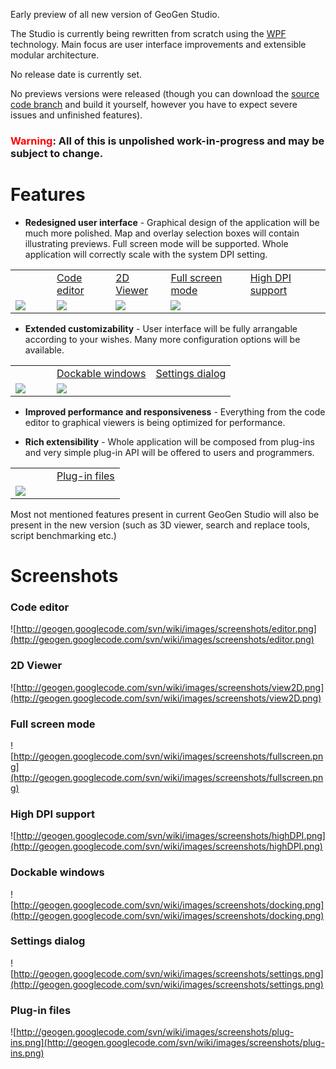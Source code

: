 Early preview of all new version of GeoGen Studio.

The Studio is currently being rewritten from scratch using the [WPF](http://en.wikipedia.org/wiki/Windows_Presentation_Foundation) technology. Main focus are user interface improvements and extensible modular architecture.

No release date is currently set.

No previews versions were released (though you can download the [source code branch](http://code.google.com/p/geogen/source/browse/#svn%2Fbranches%2Fwpf) and build it yourself, however you have to expect severe issues and unfinished features).

### <font color='red'><b>Warning</b></font>: All of this is unpolished work-in-progress and may be subject to change. ###

#  #

# Features #

- **Redesigned user interface** - Graphical design of the application will be much more polished. Map and overlay selection boxes will contain illustrating previews. Full screen mode will be supported. Whole application will correctly scale with the system DPI setting.
<table border='0'><tr><td width='50'></td><td>
<a href='NewStudioPreview#Code_editor.md'>Code editor</a>
</td><td>
<a href='NewStudioPreview#2D_Viewer.md'>2D Viewer</a>
</td><td>
<a href='NewStudioPreview#Full_screen_mode.md'>Full screen mode</a>
</td><td>
<a href='NewStudioPreview#High_DPI_support.md'>High DPI support</a>
</td></tr><tr><td>
<img src='http://geogen.googlecode.com/svn/wiki/images/screenshots/editor_resize.png' />
</td><td>
<img src='http://geogen.googlecode.com/svn/wiki/images/screenshots/view2D_resize.png' />
</td><td>
<img src='http://geogen.googlecode.com/svn/wiki/images/screenshots/fullscreen_resize.png' />
</td><td>
<img src='http://geogen.googlecode.com/svn/wiki/images/screenshots/highDPI_resize.png' />
</td></tr></table>

- **Extended customizability** - User interface will be fully arrangable according to your wishes. Many more configuration options will be available.

<table border='0'><tr><td width='50'></td><td>
<a href='NewStudioPreview#Dockable_windows.md'>Dockable windows</a>
</td><td>
<a href='NewStudioPreview#Settings_dialog.md'>Settings dialog</a>
</td></tr><tr><td>
<img src='http://geogen.googlecode.com/svn/wiki/images/screenshots/docking_resize.png' />
</td><td>
<img src='http://geogen.googlecode.com/svn/wiki/images/screenshots/settings_resize.png' />
</td></tr></table>

- **Improved performance and responsiveness** - Everything from the code editor to graphical viewers is being optimized for performance.

- **Rich extensibility** - Whole application will be composed from plug-ins and very simple plug-in API will be offered to users and programmers.

<table border='0'><tr><td width='50'></td><td>
<a href='NewStudioPreview#Plug-in_files.md'>Plug-in files</a>
</td></tr><tr><td>
<img src='http://geogen.googlecode.com/svn/wiki/images/screenshots/plug-ins_resize.png' />
</td></tr></table>

Most not mentioned features present in current GeoGen Studio will also be present in the new version (such as 3D viewer, search and replace tools, script benchmarking etc.)

# Screenshots #

### Code editor ###
![http://geogen.googlecode.com/svn/wiki/images/screenshots/editor.png](http://geogen.googlecode.com/svn/wiki/images/screenshots/editor.png)

### 2D Viewer ###
![http://geogen.googlecode.com/svn/wiki/images/screenshots/view2D.png](http://geogen.googlecode.com/svn/wiki/images/screenshots/view2D.png)


### Full screen mode ###
![http://geogen.googlecode.com/svn/wiki/images/screenshots/fullscreen.png](http://geogen.googlecode.com/svn/wiki/images/screenshots/fullscreen.png)


### High DPI support ###
![http://geogen.googlecode.com/svn/wiki/images/screenshots/highDPI.png](http://geogen.googlecode.com/svn/wiki/images/screenshots/highDPI.png)


### Dockable windows ###
![http://geogen.googlecode.com/svn/wiki/images/screenshots/docking.png](http://geogen.googlecode.com/svn/wiki/images/screenshots/docking.png)


### Settings dialog ###
![http://geogen.googlecode.com/svn/wiki/images/screenshots/settings.png](http://geogen.googlecode.com/svn/wiki/images/screenshots/settings.png)


### Plug-in files ###
![http://geogen.googlecode.com/svn/wiki/images/screenshots/plug-ins.png](http://geogen.googlecode.com/svn/wiki/images/screenshots/plug-ins.png)